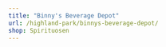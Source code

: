 ```yaml
---
title: "Binny's Beverage Depot"
url: /highland-park/binnys-beverage-depot/
shop: Spirituosen
---
```

